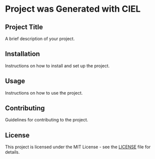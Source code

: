 # Project was Generated with CIEL


## Project Title

A brief description of your project.

## Installation

Instructions on how to install and set up the project.

## Usage

Instructions on how to use the project.

## Contributing

Guidelines for contributing to the project.

## License

This project is licensed under the MIT License - see the [LICENSE](LICENSE) file for details.
